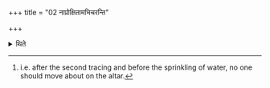 +++
title = "02 नाप्रोक्षितामभिचरन्ति"

+++

<details><summary>थिते</summary>

2. They should not move about on the (altar) on which water is not (yet) sprinkled.[^1]  

[^1]: i.e. after the second tracing and before the sprinkling of water, no one should move about on the altar.  

</details>
